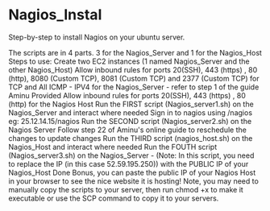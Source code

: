 # Nagios_Instal
Step-by-step to install Nagios on your ubuntu server.

The scripts are in 4  parts. 3 for the Nagios_Server and 1 for the Nagios_Host
Steps to use:
Create two EC2 instances (1 named Nagios_Server and the other Nagios_Host)
Allow inbound rules for ports 20(SSH), 443 (https) , 80 (http), 8080 (Custom TCP), 8081 (Custom TCP) and 2377 (Custom TCP) for TCP and All ICMP - IPV4 for the Nagios_Server - refer to step 1 of the guide Aminu Provided
Allow inbound rules for ports 20(SSH), 443 (https) , 80 (http) for the Nagios Host
Run the FIRST script (Nagios_server1.sh) on the Nagios_Server and interact where needed
Sign in to nagios using <your-nagios-server-public-ip>/nagios eg: 25.12.14.15/nagios
Run the SECOND script (Nagios_server2.sh) on the Nagios Server
Follow step 22 of Aminu's online guide to reschedule the changes to update changes
Run the THIRD script (nagios_host.sh) on the Nagios_Host and interact where needed
Run the FOUTH script (Nagios_server3.sh) on the Nagios_Server - (Note: In this script, you need to replace the IP (in this case 52.59.195.250))  with the PUBLIC IP of your Nagios_Host
Done
Bonus, you can paste the public IP of your Nagios Host in your browser to see the nice website it is hosting!
Note, you may need to manually copy the scripts to your server, then run chmod +x <name of the script> to make it executable or use the SCP command to copy it to your servers.
